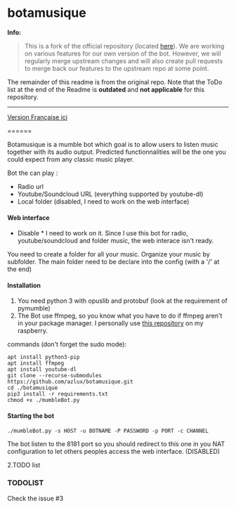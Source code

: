 # botamusique

**Info:**

> This is a fork of the official repository (located [here](https://github.com/azlux/botamusique)).
We are working on various features for our own version of the bot. However, we will
regularly merge upstream changes and will also create pull requests to merge back our
features to the upstream repo at some point.

The remainder of this readme is from the original repo.
Note that the ToDo list at the end of the Readme is **outdated** and **not applicable** for this repository.

---

[Version Française ici](README.fr.md)

======

Botamusique is a mumble bot which goal is to allow users to listen music together with its audio output.
Predicted functionnalities will be the one you could expect from any classic music player.

Bot the can play :
- Radio url
- Youtube/Soundcloud URL (everything supported by youtube-dl)
- Local folder (disabled, I need to work on the web interface)

#### Web interface
* Disable * I need to work on it. Since I use this bot for radio, youtube/soundcloud and folder music, the web interace isn't ready.

You need to create a folder for all your music. Organize your music by subfolder.
The main folder need to be declare into the config (with a '/' at the end)

#### Installation
1. You need python 3 with opuslib and protobuf (look at the requirement of pymumble)
2. The Bot use ffmpeg, so you know what you have to do if ffmpeg aren't in your package manager. I personally use [this repository](http://repozytorium.mati75.eu/) on my raspberry.

commands (don't forget the sudo mode):
```
apt install python3-pip
apt install ffmpeg
apt install youtube-dl
git clone --recurse-submodules https://github.com/azlux/botamusique.git
cd ./botamusique
pip3 install -r requirements.txt
chmod +x ./mumbleBot.py
```

#### Starting the bot
`./mumbleBot.py -s HOST -u BOTNAME -P PASSWORD -p PORT -c CHANNEL`

The bot listen to the 8181 port so you should redirect to this one in you NAT configuration to let others peoples access the web interface. (DISABLED)


2.TODO list

### TODOLIST

Check the issue #3
